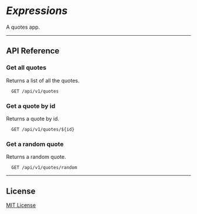 # _Expressions_

A quotes app.

<!-- TODO: Add a screenshot of the webpage -->

---

## API Reference

### Get all quotes

Returns a list of all the quotes.

```http
  GET /api/v1/quotes
```

### Get a quote by id

Returns a quote by id.

```http
  GET /api/v1/quotes/${id}
```

### Get a random quote

Returns a random quote.

```http
  GET /api/v1/quotes/random
```

---

## License

[MIT License](./LICENSE)
